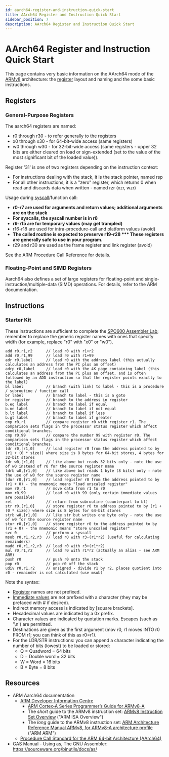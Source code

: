```yaml
---
id: aarch64-register-and-instruction-quick-start
title: AArch64 Register and Instruction Quick Start
sidebar_position: 7
description: AArch64 Register and Instruction Quick Start
---
```


# AArch64 Register and Instruction Quick Start

This page contains very basic information on the AArch64 mode of the [ARMv8](/H-ARM/arm-v8.md) architecture: the [register](/E-ComputerArchitecture/register.md) layout and naming and the some basic instructions.

## Registers

### General-Purpose Registers

The aarch64 registers are named:

- r0 through r30 - to refer generally to the registers
- x0 through x30 - for 64-bit-wide access (same registers)
- w0 through w30 - for 32-bit-wide access (same registers - upper 32 bits are either cleared on load or sign-extended (set to the value of the most significant bit of the loaded value)).

Register '31' is one of two registers depending on the instruction context:

- For instructions dealing with the stack, it is the stack pointer, named rsp
- For all other instructions, it is a "zero" register, which returns 0 when read and discards data when written - named rzr (xzr, wzr)

Usage during [syscall](./syscalls.md)/function call:

- **r0-r7 are used for arguments and return values; additional arguments are on the stack**
- **For syscalls, the syscall number is in r8**
- **r9-r15 are for temporary values (may get trampled)**
- r16-r18 are used for intra-procedure-call and platform values (avoid)
- **The called routine is expected to preserve r19-r28 \*\*\* These registers are generally safe to use in your program.**
- r29 and r30 are used as the frame register and link register (avoid)

See the ARM Procedure Call Reference for details.

### Floating-Point and SIMD Registers

Aarch64 also defines a set of large registers for floating-point and single-instruction/multiple-data (SIMD) operations. For details, refer to the ARM documentation.

## Instructions

### Starter Kit

These instructions are sufficient to complete the [SPO600 Assembler Lab](/B-Labs/lab4.md); remember to replace the generic register names with ones that specify width (for example, replace "r0" with "x0" or "w0").

```assembly
add r0,r1,r2      // load r0 with r1+r2
add r0,r1,99      // load r0 with r1+99
adr r0,label      // load r0 with the address label (this actually calculates an address from the PC plus an offset)
adrp r0,label     // load r0 with the 4K page containing label (this calculates an address from the PC plus an offset, and is often followed by an ADD instruction so that the register points exactly to the label)
bl label          // branch (with link) to label - this is a procedure / subroutine / function call
br label          // branch to label - this is a goto
br register       // branch to the address in register
b.eq label        // branch to label if equal
b.ne label        // branch to label if not equal
b.lt label        // branch to label if less
b.gt label        // branch to label if greater
cmp r0,r1         // compare register r0 with register r1. The comparison sets flags in the processor status register which affect conditional branches.
cmp r0,99         // compare the number 99 with register r0. The comparison sets flags in the processor status register which affect conditional branches.
ldr r0,[r1,0]     // load register r0 from the address pointed to by (r1 + (0 * size)) where size is 8 bytes for 64-bit stores, 4 bytes for 32-bit stores
ldr w0,[r1,0]     // like above but reads 32 bits only - note the use of w0 instead of r0 for the source register name
ldrb w0,[r1,0]    // like above but reads 1 byte (8 bits) only - note the use of w0 for the source register name
ldur r0,[r1,0]    // load register r0 from the address pointed to by (r1 + 0) - the mnemonic means "load unscaled register"
mov r0,r1         // move data from r1 to r0
mov r0,99         // load r0 with 99 (only certain immediate values are possible)
ret               // return from subroutine (counterpart to bl)
str r0,[r1,0]     // store register r0 to address pointed to by (r1 + (0 * size)) where size is 8 bytes for 64-bit stores
strb w0,[r1,0]    // like str but writes one byte only - note the use of w0 for the source register name
stur r0,[r1,0]    // store register r0 to the address pointed to by (r1 + 0) - the mnemonic means "store unscaled register"
svc 0             // perform a syscall
msub r0,r1,r2,r3  // load r0 with r3-(r1*r2) (useful for calculating remainders)
madd r0,r1,r2,r3  // load r0 with r3+(r1*r2)
mul r0,r1,r2      // load r0 with r1*r2 (actually an alias - see ARM ARM)
push r0           // push r0 onto the stack
pop r0            // pop r0 off the stack
udiv r0,r1,r2     // unsigned - divide r1 by r2, places quotient into r0 - remainder is not calculated (use msub)
```

Note the syntax:

- [Register](/E-ComputerArchitecture/register.md) names are not prefixed.
- [Immediate values](/E-ComputerArchitecture/immediate-value.md) are not prefixed with a character (they may be prefaced with # if desired).
- Indirect memory access is indicated by \[square brackets\].
- Hexadecimal values are indicated by a 0x prefix.
- Character values are indicated by quotation marks. Escapes (such as '\n') are permitted.
- Destinations are given as the first argument (mov r0, r1 moves INTO r0 FROM r1; you can think of this as r0=r1).
- For the LDR/STR instructions: you can append a character indicating the number of bits (lowest) to be loaded or stored:
    - Q = Quadword = 64 bits
    - D = Double word = 32 bits
    - W = Word = 16 bits
    - B = Byte = 8 bits

## Resources

- ARM Aarch64 documentation
  - [ARM Developer Information Centre](http://developer.arm.com/)
    - [ARM Cortex-A Series Programmer’s Guide for ARMv8-A](https://developer.arm.com/docs/den0024/latest)
    - The _short_ guide to the ARMv8 instruction set: [ARMv8 Instruction Set Overview](https://www.element14.com/community/servlet/JiveServlet/previewBody/41836-102-1-229511/ARM.Reference_Manual.pdf) ("ARM ISA Overview")
    - The _long_ guide to the ARMv8 instruction set: [ARM Architecture Reference Manual ARMv8, for ARMv8-A architecture profile](https://developer.arm.com/docs/ddi0487/latest/arm-architecture-reference-manual-armv8-for-armv8-a-architecture-profile) ("ARM ARM")
  - [Procedure Call Standard for the ARM 64-bit Architecture (AArch64)](https://developer.arm.com/docs/ihi0055/latest/procedure-call-standard-for-the-arm-64-bit-architecture)
- GAS Manual - Using as, The GNU Assembler: https://sourceware.org/binutils/docs/as/

